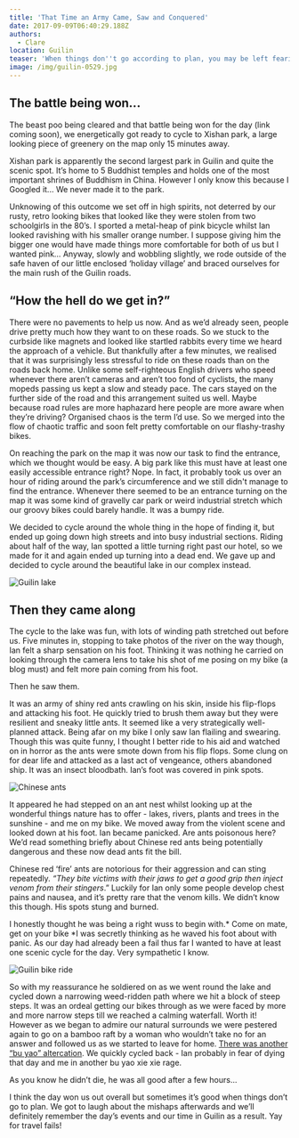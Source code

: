 ```yaml
---
title: 'That Time an Army Came, Saw and Conquered'
date: 2017-09-09T06:40:29.188Z
authors:
  - Clare
location: Guilin
teaser: 'When things don''t go according to plan, you may be left fearing for your life.'
image: /img/guilin-0529.jpg
---
```

## The battle being won...

The beast poo being cleared and that battle being won for the day (link coming soon), we energetically got ready to cycle to Xishan park, a large looking piece of greenery on the map only 15 minutes away.

Xishan park is apparently the second largest park in Guilin and quite the scenic spot. It’s home to 5 Buddhist temples and holds one of the most important shrines of Buddhism in China. However I only know this because I Googled it... We never made it to the park.

Unknowing of this outcome we set off in high spirits, not deterred by our rusty, retro looking bikes that looked like they were stolen from two schoolgirls in the 80’s. I sported a metal-heap of pink bicycle whilst Ian looked ravishing with his smaller orange number. I suppose giving him the bigger one would have made things more comfortable for both of us but I wanted pink… Anyway, slowly and wobbling slightly, we rode outside of the safe haven of our little enclosed ‘holiday village’ and braced ourselves for the main rush of the Guilin roads.

## “How the hell do we get in?”

There were no pavements to help us now. And as we’d already seen, people drive pretty much how they want to on these roads. So we stuck to the curbside like magnets and looked like startled rabbits every time we heard the approach of a vehicle. But thankfully after a few minutes, we realised that it was surprisingly less stressful to ride on these roads than on the roads back home. Unlike some self-righteous English drivers who speed whenever there aren’t cameras and aren’t too fond of cyclists, the many mopeds passing us kept a slow and steady pace. The cars stayed on the further side of the road and this arrangement suited us well. Maybe because road rules are more haphazard here people are more aware when they’re driving? Organised chaos is the term I’d use. So we merged into the flow of chaotic traffic and soon felt pretty comfortable on our flashy-trashy bikes.

On reaching the park on the map it was now our task to find the entrance, which we thought would be easy. A big park like this must have at least one easily accessible entrance right? Nope. In fact, it probably took us over an hour of riding around the park’s circumference and we still didn't manage to find the entrance. Whenever there seemed to be an entrance turning on the map it was some kind of gravelly car park or weird industrial stretch which our groovy bikes could barely handle. It was a bumpy ride.

We decided to cycle around the whole thing in the hope of finding it, but ended up going down high streets and into busy industrial sections. Riding about half of the way, Ian spotted a little turning right past our hotel, so we made for it and again ended up turning into a dead end. We gave up and decided to cycle around the beautiful lake in our complex instead.

![Guilin lake](/img/guilin-0505.jpg)

## Then they came along

The cycle to the lake was fun, with lots of winding path stretched out before us. Five minutes in, stopping to take photos of the river on the way though, Ian felt a sharp sensation on his foot. Thinking it was nothing he carried on looking through the camera lens to take his shot of me posing on my bike (a blog must) and felt more pain coming from his foot.

Then he saw them.

It was an army of shiny red ants crawling on his skin, inside his flip-flops and attacking his foot. He quickly tried to brush them away but they were resilient and sneaky little ants. It seemed like a very strategically well-planned attack. Being afar on my bike I only saw Ian flailing and swearing. Though this was quite funny, I thought I better ride to his aid and watched on in horror as the ants were smote down from his flip flops. Some clung on for dear life and attacked as a last act of vengeance, others abandoned ship. It was an insect bloodbath. Ian’s foot was covered in pink spots.

![Chinese ants ](/img/guilin-0530.jpg)


It appeared he had stepped on an ant nest whilst looking up at the wonderful things nature has to offer - lakes, rivers, plants and trees in the sunshine - and me on my bike. We moved away from the violent scene and looked down at his foot. Ian became panicked. Are ants poisonous here? We’d read something briefly about Chinese red ants being potentially dangerous and these now dead ants fit the bill.

Chinese red ‘fire’ ants are notorious for their aggression and can sting repeatedly. *“They bite victims with their jaws to get a good grip then inject venom from their stingers*.” Luckily for Ian only some people develop chest pains and nausea, and it’s pretty rare that the venom kills. We didn’t know this though. His spots stung and burned.


I honestly thought he was being a right wuss to begin with.* Come on mate, get on your bike *I was secretly thinking as he waved his foot about with panic. As our day had already been a fail thus far I wanted to have at least one scenic cycle for the day. Very sympathetic I know.

![Guilin bike ride](/img/guilin-0525.jpg)


So with my reassurance he soldiered on as we went round the lake and cycled down a narrowing weed-ridden path where we hit a block of steep steps. It was an ordeal getting our bikes through as we were faced by more and more narrow steps till we reached a calming waterfall. Worth it! However as we began to admire our natural surrounds we were pestered again to go on a bamboo raft by a woman who wouldn’t take no for an answer and followed us as we started to leave for home. [There was another “bu yao” altercation](/journal/the-bu-yao-xie-xie-incident/). We quickly cycled back - Ian probably in fear of dying that day and me in another bu yao xie xie rage.

As you know he didn’t die, he was all good after a few hours...

I think the day won us out overall but sometimes it’s good when things don’t go to plan. We got to laugh about the mishaps afterwards and we’ll definitely remember the day’s events and our time in Guilin as a result. Yay for travel fails!


